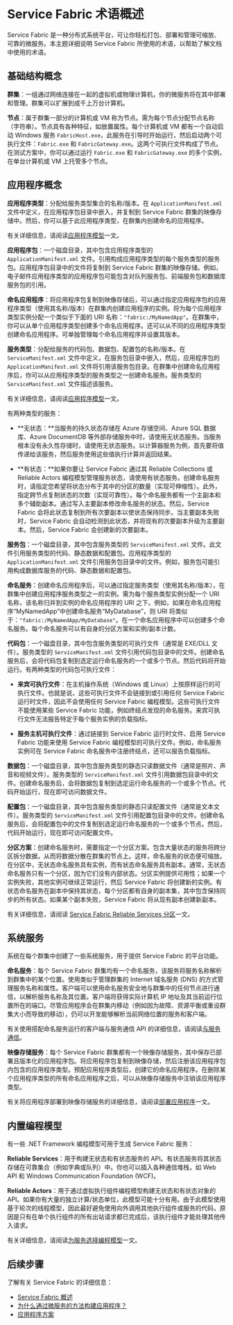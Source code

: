 <properties
   pageTitle="Service Fabric 术语概述 | Azure"
   description="Service Fabric 的术语概述。讨论本文档其余部分所用的重要术语概念和术语。"
   services="service-fabric"
   documentationCenter=".net"
   authors="rwike77"
   manager="timlt"
   editor="chackdan;subramar"/>

<tags
   ms.service="service-fabric"
   ms.date="08/11/2016"
   wacn.date="08/29/2016"/>


# Service Fabric 术语概述

Service Fabric 是一种分布式系统平台，可让你轻松打包、部署和管理可缩放、可靠的微服务。本主题详细说明 Service Fabric 所使用的术语，以帮助了解文档中使用的术语。

## 基础结构概念
**群集**：一组通过网络连接在一起的虚拟机或物理计算机，你的微服务将在其中部署和管理。群集可以扩展到成千上万台计算机。

**节点**：属于群集一部分的计算机或 VM 称为节点。需为每个节点分配节点名称（字符串）。节点具有各种特征，如放置属性。每个计算机或 VM 都有一个自动启动 Windows 服务 `FabricHost.exe`，此服务在引导时开始运行，然后启动两个可执行文件：`Fabric.exe` 和 `FabricGateway.exe`。这两个可执行文件构成了节点。在测试方案中，你可以通过运行 `Fabric.exe` 和 `FabricGateway.exe` 的多个实例，在单台计算机或 VM 上托管多个节点。

## 应用程序概念
**应用程序类型**：分配给服务类型集合的名称/版本。在 `ApplicationManifest.xml` 文件中定义，在应用程序包目录中嵌入，并复制到 Service Fabric 群集的映像存储中。然后，你可以基于此应用程序类型，在群集内创建命名的应用程序。

有关详细信息，请阅读[应用程序模型](/documentation/articles/service-fabric-application-model/)一文。

**应用程序包**：一个磁盘目录，其中包含应用程序类型的 `ApplicationManifest.xml` 文件。引用构成应用程序类型的每个服务类型的服务包。应用程序包目录中的文件将复制到 Service Fabric 群集的映像存储。例如，电子邮件应用程序类型的应用程序包可能包含对队列服务包、前端服务包和数据库服务包的引用。

**命名应用程序**：将应用程序包复制到映像存储后，可以通过指定应用程序包的应用程序类型（使用其名称/版本）在群集内创建应用程序的实例。将为每个应用程序类型实例分配一个类似于下面的 URI 名称：`"fabric:/MyNamedApp"`。在群集中，你可以从单个应用程序类型创建多个命名应用程序。还可以从不同的应用程序类型创建命名应用程序。可单独管理每个命名应用程序并设置其版本。

**服务类型**：分配给服务的代码包、数据包、配置包的名称/版本。在 `ServiceManifest.xml` 文件中定义，在服务包目录中嵌入，然后，应用程序包的 `ApplicationManifest.xml` 文件将引用该服务包目录。在群集中创建命名应用程序后，你可以从应用程序类型的服务类型之一创建命名服务。服务类型的 `ServiceManifest.xml` 文件描述该服务。

有关详细信息，请阅读[应用程序模型](/documentation/articles/service-fabric-application-model/)一文。

有两种类型的服务：

- **无状态：**当服务的持久状态存储在 Azure 存储空间、Azure SQL 数据库、Azure DocumentDB 等外部存储服务中时，请使用无状态服务。当服务根本没有永久性存储时，请使用无状态服务。以计算器服务为例，首先要将值传递给该服务，然后服务使用这些值执行计算并返回结果。

- **有状态：**如果你要让 Service Fabric 通过其 Reliable Collections 或 Reliable Actors 编程模型管理服务状态，请使用有状态服务。创建命名服务时，请指定您希望将状态分布于其中的分区的数量（实现可伸缩性）。此外，指定跨节点复制状态的次数（实现可靠性）。每个命名服务都有一个主副本和多个辅助副本。通过写入主要副本修改命名服务的状态。然后，Service Fabric 会将此状态复制到所有次要副本以使状态保持同步。当主要副本失败时，Service Fabric 会自动检测到此状态，并将现有的次要副本升级为主要副本。然后，Service Fabric 会创建新的次要副本。

**服务包**：一个磁盘目录，其中包含服务类型的 `ServiceManifest.xml` 文件。此文件引用服务类型的代码、静态数据和配置包。应用程序类型的 `ApplicationManifest.xml` 文件引用服务包目录中的文件。例如，服务包可能引用构成数据库服务的代码、静态数据和配置包。

**命名服务**：创建命名应用程序后，可以通过指定服务类型（使用其名称/版本），在群集中创建应用程序服务类型之一的实例。需为每个服务类型实例分配一个 URI 名称，该名称归并到实例的命名应用程序的 URI 之下。例如，如果在命名应用程序“MyNamedApp”中创建命名服务“MyDatabase”，则 URI 将类似于：`"fabric:/MyNamedApp/MyDatabase"`。在一个命名应用程序中可以创建多个命名服务。每个命名服务可以有自身的分区方案和实例/副本计数。

**代码包**：一个磁盘目录，其中包含服务类型的可执行文件（通常是 EXE/DLL 文件）。服务类型的 `ServiceManifest.xml` 文件引用代码包目录中的文件。创建命名服务后，会将代码包复制到选定运行命名服务的一个或多个节点。然后代码将开始运行。有两种类型的代码包可执行文件：

- **来宾可执行文件**：在主机操作系统（Windows 或 Linux）上按原样运行的可执行文件。也就是说，这些可执行文件不会链接到或引用任何 Service Fabric 运行时文件，因此不会使用任何 Service Fabric 编程模型。这些可执行文件不能使用某些 Service Fabric 功能，例如终结点发现的命名服务。来宾可执行文件无法报告特定于每个服务实例的负载指标。

- **服务主机可执行文件**：通过链接到 Service Fabric 运行时文件、启用 Service Fabric 功能来使用 Service Fabric 编程模型的可执行文件。例如，命名服务实例可在 Service Fabric 命名服务中注册终结点，还可以报告负载指标。

**数据包**：一个磁盘目录，其中包含服务类型的静态只读数据文件（通常是照片、声音和视频文件）。服务类型的 `ServiceManifest.xml` 文件引用数据包目录中的文件。创建命名服务后，会将数据包复制到选定运行命名服务的一个或多个节点。代码开始运行，现在即可访问数据文件。

**配置包**：一个磁盘目录，其中包含服务类型的静态只读配置文件（通常是文本文件）。服务类型的 `ServiceManifest.xml` 文件引用配置包目录中的文件。创建命名服务后，会将配置包中的文件复制到选定运行命名服务的一个或多个节点。然后，代码开始运行，现在即可访问配置文件。

**分区方案**：创建命名服务时，需要指定一个分区方案。包含大量状态的服务将跨分区拆分数据，从而将数据分散在群集的节点上。这样，命名服务的状态便可缩放。在分区中，无状态命名服务具有实例，而有状态命名服务具有副本。通常，无状态命名服务只有一个分区，因为它们没有内部状态。分区实例提供可用性；如果一个实例失败，其他实例可继续正常运行，然后 Service Fabric 将创建新的实例。有状态命名服务在副本中保持其状态，每个分区都有自身的副本集，其中包含保持同步的所有状态。如果某个副本失败，Service Fabric 将从现有副本创建新副本。

有关详细信息，请阅读 [Service Fabric Reliable Services 分区](/documentation/articles/service-fabric-concepts-partitioning/)一文。

## 系统服务
系统在每个群集中创建了一些系统服务，用于提供 Service Fabric 的平台功能。

**命名服务**：每个 Service Fabric 群集均有一个命名服务，该服务将服务名称解析到群集中的某个位置。使用类似于管理群集的 Internet 域名服务 (DNS) 的方式管理服务名称和属性。客户端可以使用命名服务安全地与群集中的任何节点进行通信，以解析服务名称及其位置。客户端将获得实际计算机 IP 地址及其当前运行位置所在的端口。尽管应用程序会在群集内移动（例如因为故障、资源平衡或重设群集大小而导致的移动），仍可以开发能够解析当前网络位置的服务和客户端。

有关使用搭配命名服务运行的客户端与服务通信 API 的详细信息，请阅读[与服务通信](/documentation/articles/service-fabric-connect-and-communicate-with-services/)。

**映像存储服务**：每个 Service Fabric 群集都有一个映像存储服务，其中保存已部署且版本化的应用程序包。将应用程序包复制到映像存储，然后注册该应用程序包内包含的应用程序类型。预配应用程序类型后，创建它的命名应用程序。在删除某个应用程序类型的所有命名应用程序之后，可以从映像存储服务中注销该应用程序类型。

有关将应用程序部署到映像存储服务的详细信息，请阅读[部署应用程序](/documentation/articles/service-fabric-deploy-remove-applications/)一文。

## 内置编程模型
有一些 .NET Framework 编程模型可用于生成 Service Fabric 服务：

**Reliable Services**：用于构建无状态和有状态服务的 API。有状态服务将其状态存储在可靠集合（例如字典或队列）中。你也可以插入各种通信堆栈，如 Web API 和 Windows Communication Foundation (WCF)。

**Reliable Actors**：用于通过虚拟执行组件编程模型构建无状态和有状态对象的 API。如果你有大量的独立计算/状态单位，此模型可能十分有用。由于此模型使用基于轮次的线程模型，因此最好避免使用向外调用其他执行组件或服务的代码，原因是只有在单个执行组件的所有出站请求都已完成后，该执行组件才能处理其他传入请求。

有关详细信息，请阅读[为服务选择编程模型](/documentation/articles/service-fabric-choose-framework/)一文。

<!--Every topic should have next steps and links to the next logical set of content to keep the customer engaged-->

## 后续步骤
了解有关 Service Fabric 的详细信息：

- [Service Fabric 概述](/documentation/articles/service-fabric-overview/)
- [为什么通过微服务的方法构建应用程序？](/documentation/articles/service-fabric-overview-microservices/)
- [应用程序方案](/documentation/articles/service-fabric-application-scenarios/)

<!---HONumber=Mooncake_0822_2016-->